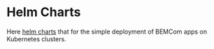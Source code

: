 # Helm Charts

Here [helm charts](https://helm.sh/) that for the simple deployment of BEMCom apps on Kubernetes clusters.


